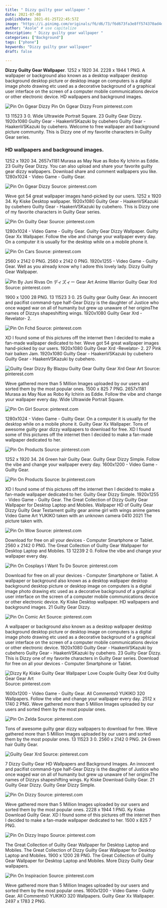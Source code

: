 ```yaml
---
title: " Dizzy guilty gear wallpaper "
date: 2021-07-08
publishDate: 2021-01-25T22:45:57Z
image: "https://i.pinimg.com/originals/f6/d6/73/f6d673fa3e8ff574370ad4d5c5514c1a.jpg"
author: "Asole" # use capitalize
description: " Dizzy guilty gear wallpaper "
categories: ["Background"]
tags: ["phone"]
keywords: "Dizzy guilty gear wallpaper"
draft: false

---
```



**Dizzy Guilty Gear Wallpaper**. 1252 x 1920 34. 2228 x 1944 1 PNG. A wallpaper or background also known as a desktop wallpaper desktop background desktop picture or desktop image on computers is a digital image photo drawing etc used as a decorative background of a graphical user interface on the screen of a computer mobile communications device or other electronic device. HD wallpapers and background images.

![Pin On Ggear Dizzy](https://i.pinimg.com/originals/30/ce/d4/30ced4b8058b39c092f90fd3134126fb.png "Pin On Ggear Dizzy")
Pin On Ggear Dizzy From pinterest.com


13 11523 3 0. Wide Ultrawide Portrait Square. 23 Guilty Gear Dizzy. 1920x1080 Guilty Gear - HaakenVSKazuki by cubehero Guilty Gear - HaakenVSKazuki by cubehero. Welcome to free wallpaper and background picture community. This is Dizzy one of my favorite characters in Guilty Gear series.

### HD wallpapers and background images.

1252 x 1920 34. 2657x1181 Murasa as May Nue as Robo Ky Ichirin as Eddie. 23 Guilty Gear Dizzy. You can also upload and share your favorite guilty gear dizzy wallpapers. Download share and comment wallpapers you like. 1280x1024 - Video Game - Guilty Gear.


![Pin On Ggear Dizzy](https://i.pinimg.com/originals/30/ce/d4/30ced4b8058b39c092f90fd3134126fb.png "Pin On Ggear Dizzy")
Source: pinterest.com

Weve got 54 great wallpaper images hand-picked by our users. 1252 x 1920 34. Ky Kiske Desktop wallpaper. 1920x1080 Guilty Gear - HaakenVSKazuki by cubehero Guilty Gear - HaakenVSKazuki by cubehero. This is Dizzy one of my favorite characters in Guilty Gear series.

![Pin On Guilty Gear](https://i.pinimg.com/originals/af/53/3c/af533c085b93948260041bcd27ef64fa.png "Pin On Guilty Gear")
Source: pinterest.com

1280x1024 - Video Game - Guilty Gear. Guilty Gear Dizzy Wallpaper. Guilty Gear Xx Wallpaper. Follow the vibe and change your wallpaper every day. On a computer it is usually for the desktop while on a mobile phone it.

![Pin On Cars](https://i.pinimg.com/originals/5f/01/f8/5f01f8c5066d005384339d7b90b4dcf4.jpg "Pin On Cars")
Source: pinterest.com

2560 x 2142 0 PNG. 2560 x 2142 0 PNG. 1920x1255 - Video Game - Guilty Gear. Well as you already know why I adore this lovely lady. Dizzy Guilty Gear Wallpaper.

![Pin By Juni Rivas On ディズィー Gear Art Anime Warrior Guilty Gear Xrd](https://i.pinimg.com/originals/5e/01/9d/5e019da34b8b5971abeb5add2c944ab0.jpg "Pin By Juni Rivas On ディズィー Gear Art Anime Warrior Guilty Gear Xrd")
Source: pinterest.com

1900 x 1200 28 PNG. 13 11523 3 0. 25 Guilty gear Guilty Gear. An innocent and pacifist command-type half-Gear Dizzy is the daughter of Justice who once waged war on all of humanity but grew up unaware of her originsThe names of Dizzys shapeshifting wings. 1920x1080 Guilty Gear Xrd -Revelator- 2.

![Pin On Fchd](https://i.pinimg.com/originals/38/b8/4f/38b84f92922e15ecfd6a0e276ee0a940.png "Pin On Fchd")
Source: pinterest.com

XD I found some of this pictures off the internet then I decided to make a fan-made wallpaper dedicated to her. Weve got 54 great wallpaper images hand-picked by our users. 1920x1080 Guilty Gear Xrd -Revelator- 2. 27 Pink hair baiken Jam. 1920x1080 Guilty Gear - HaakenVSKazuki by cubehero Guilty Gear - HaakenVSKazuki by cubehero.

![Guilty Gear Dizzy By Blazpu Guilty Gear Guilty Gear Xrd Gear Art](https://i.pinimg.com/originals/38/6f/87/386f87418b5066d9b042716312c78cec.jpg "Guilty Gear Dizzy By Blazpu Guilty Gear Guilty Gear Xrd Gear Art")
Source: pinterest.com

Weve gathered more than 5 Million Images uploaded by our users and sorted them by the most popular ones. 1500 x 825 7 PNG. 2657x1181 Murasa as May Nue as Robo Ky Ichirin as Eddie. Follow the vibe and change your wallpaper every day. Wide Ultrawide Portrait Square.

![Pin On Girl](https://i.pinimg.com/474x/38/4f/1a/384f1a5e60a055b7510d8f9ea3b908df.jpg "Pin On Girl")
Source: pinterest.com

1280x1024 - Video Game - Guilty Gear. On a computer it is usually for the desktop while on a mobile phone it. Guilty Gear Xx Wallpaper. Tons of awesome guilty gear dizzy wallpapers to download for free. XD I found some of this pictures off the internet then I decided to make a fan-made wallpaper dedicated to her.

![Pin On Products](https://i.pinimg.com/originals/57/9a/25/579a25095aeedcd1d7d27c3f5392f32d.jpg "Pin On Products")
Source: pinterest.com

1252 x 1920 34. 24 Green hair Guilty Gear. Guilty Gear Dizzy Simple. Follow the vibe and change your wallpaper every day. 1600x1200 - Video Game - Guilty Gear.

![Pin On Products](https://i.pinimg.com/originals/fd/29/64/fd296415c75293b977c78a2ded255f81.jpg "Pin On Products")
Source: br.pinterest.com

XD I found some of this pictures off the internet then I decided to make a fan-made wallpaper dedicated to her. Guilty Gear Dizzy Simple. 1920x1255 - Video Game - Guilty Gear. The Great Collection of Dizzy Guilty Gear Wallpaper for Desktop Laptop and Mobiles. Wallpaper HD of Guilty Gear Dizzy Guilty Gear Testament guilty gear anime girl with wings anime games Video Game Art YUKIKO taken with an unknown camera 0410 2021 The picture taken with.

![Pin On Wow](https://i.pinimg.com/originals/d3/ab/e2/d3abe298076be251cd7d4cd74f374298.jpg "Pin On Wow")
Source: pinterest.com

Download for free on all your devices - Computer Smartphone or Tablet. 2560 x 2142 0 PNG. The Great Collection of Guilty Gear Wallpaper for Desktop Laptop and Mobiles. 13 12239 2 0. Follow the vibe and change your wallpaper every day.

![Pin On Cosplays I Want To Do](https://i.pinimg.com/originals/12/fb/1c/12fb1cd88cf3b1ef1a08fa693dd6131b.jpg "Pin On Cosplays I Want To Do")
Source: pinterest.com

Download for free on all your devices - Computer Smartphone or Tablet. A wallpaper or background also known as a desktop wallpaper desktop background desktop picture or desktop image on computers is a digital image photo drawing etc used as a decorative background of a graphical user interface on the screen of a computer mobile communications device or other electronic device. Ky Kiske Desktop wallpaper. HD wallpapers and background images. 21 Guilty Gear Dizzy.

![Pin On Comic Art](https://i.pinimg.com/originals/03/f2/23/03f2237e65a7f1e84b5e8ee6c615a67a.jpg "Pin On Comic Art")
Source: pinterest.com

A wallpaper or background also known as a desktop wallpaper desktop background desktop picture or desktop image on computers is a digital image photo drawing etc used as a decorative background of a graphical user interface on the screen of a computer mobile communications device or other electronic device. 1920x1080 Guilty Gear - HaakenVSKazuki by cubehero Guilty Gear - HaakenVSKazuki by cubehero. 23 Guilty Gear Dizzy. This is Dizzy one of my favorite characters in Guilty Gear series. Download for free on all your devices - Computer Smartphone or Tablet.

![Dizzy Ky Kiske Guilty Gear Wallpaper Love Couple Guilty Gear Xrd Guilty Gear Gear Art](https://i.pinimg.com/originals/7c/2f/5d/7c2f5dbe6d1e047f00b071e018ec628e.jpg "Dizzy Ky Kiske Guilty Gear Wallpaper Love Couple Guilty Gear Xrd Guilty Gear Gear Art")
Source: pinterest.com

1600x1200 - Video Game - Guilty Gear. All Comments0 YUKIKO 320 Wallpapers. Follow the vibe and change your wallpaper every day. 2512 x 1740 2 PNG. Weve gathered more than 5 Million Images uploaded by our users and sorted them by the most popular ones.

![Pin On Zelda](https://i.pinimg.com/originals/49/e1/4f/49e14f6cbe5696d6840c9f3db034d37a.jpg "Pin On Zelda")
Source: pinterest.com

Tons of awesome guilty gear dizzy wallpapers to download for free. Weve gathered more than 5 Million Images uploaded by our users and sorted them by the most popular ones. 13 11523 3 0. 2560 x 2142 0 PNG. 24 Green hair Guilty Gear.

![Guilty Gear Xrd](https://i.pinimg.com/564x/9a/8d/9d/9a8d9d93b525296fa9c3122f20ba0fa9--guilty-gear-xrd-character-ideas.jpg "Guilty Gear Xrd")
Source: pinterest.com

7 Dizzy Guilty Gear HD Wallpapers and Background Images. An innocent and pacifist command-type half-Gear Dizzy is the daughter of Justice who once waged war on all of humanity but grew up unaware of her originsThe names of Dizzys shapeshifting wings. Ky Kiske Download Guilty Gear. 21 Guilty Gear Dizzy. Guilty Gear Dizzy Simple.

![Pin On Dizzy](https://i.pinimg.com/originals/e4/48/49/e448493087f77e9c8ca2f07a83b07ce2.jpg "Pin On Dizzy")
Source: pinterest.com

Weve gathered more than 5 Million Images uploaded by our users and sorted them by the most popular ones. 2228 x 1944 1 PNG. Ky Kiske Download Guilty Gear. XD I found some of this pictures off the internet then I decided to make a fan-made wallpaper dedicated to her. 1500 x 825 7 PNG.

![Pin On Dizzy Inspo](https://i.pinimg.com/originals/e7/16/f9/e716f929812ce52c348a4ba926b3fa90.jpg "Pin On Dizzy Inspo")
Source: pinterest.com

The Great Collection of Guilty Gear Wallpaper for Desktop Laptop and Mobiles. The Great Collection of Dizzy Guilty Gear Wallpaper for Desktop Laptop and Mobiles. 1900 x 1200 28 PNG. The Great Collection of Guilty Gear Wallpaper for Desktop Laptop and Mobiles. More Dizzy Guilty Gear wallpapers.

![Pin On Inspiracion](https://i.pinimg.com/originals/f6/d6/73/f6d673fa3e8ff574370ad4d5c5514c1a.jpg "Pin On Inspiracion")
Source: pinterest.com

Weve gathered more than 5 Million Images uploaded by our users and sorted them by the most popular ones. 1600x1200 - Video Game - Guilty Gear. All Comments0 YUKIKO 320 Wallpapers. Guilty Gear Xx Wallpaper. 2497 x 1783 2 PNG.

